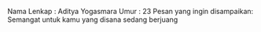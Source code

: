 Nama Lenkap : Aditya Yogasmara
Umur : 23
Pesan yang ingin disampaikan: Semangat untuk kamu yang disana sedang berjuang
